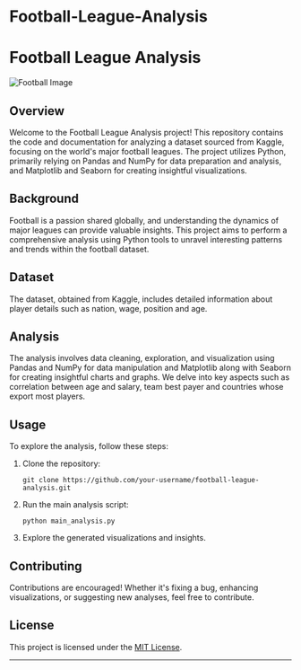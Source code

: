 # Football-League-Analysis

# Football League Analysis

![Football Image](https://preview.redd.it/european-league-of-football-2040-v0-sfxmb0o1sl591.png?width=3703&format=png&auto=webp&s=4469ea1df11edeea848a9737802d1b54cd2532ed)

## Overview

Welcome to the Football League Analysis project! This repository contains the code and documentation for analyzing a dataset sourced from Kaggle, focusing on the world's major football leagues. The project utilizes Python, primarily relying on Pandas and NumPy for data preparation and analysis, and Matplotlib and Seaborn for creating insightful visualizations.


## Background

Football is a passion shared globally, and understanding the dynamics of major leagues can provide valuable insights. This project aims to perform a comprehensive analysis using Python tools to unravel interesting patterns and trends within the football dataset.

## Dataset

The dataset, obtained from Kaggle, includes detailed information about player details such as nation, wage, position and age. 

## Analysis

The analysis involves data cleaning, exploration, and visualization using Pandas and NumPy for data manipulation and Matplotlib along with Seaborn for creating insightful charts and graphs. We delve into key aspects such as correlation between age and salary, team best payer and countries whose export most players.

## Usage

To explore the analysis, follow these steps:

1. Clone the repository:
   ```
   git clone https://github.com/your-username/football-league-analysis.git
   ```

2. Run the main analysis script:
   ```
   python main_analysis.py
   ```

3. Explore the generated visualizations and insights.


## Contributing

Contributions are encouraged! Whether it's fixing a bug, enhancing visualizations, or suggesting new analyses, feel free to contribute.

## License

This project is licensed under the [MIT License](LICENSE).

---
